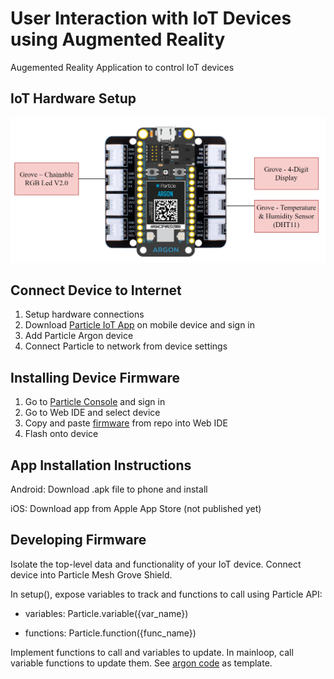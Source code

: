 # User Interaction with IoT Devices using Augmented Reality
Augemented Reality Application to control IoT devices

## IoT Hardware Setup
![Hardware Setup](media/hardware-setup.png)

## Connect Device to Internet
1. Setup hardware connections
2. Download [Particle IoT App](https://play.google.com/store/apps/details?id=io.particle.android.app&hl=en_US&gl=US) on mobile device and sign in
4. Add Particle Argon device
5. Connect Particle to network from device settings

## Installing Device Firmware
1. Go to [Particle Console](https://console.particle.io/) and sign in
2. Go to Web IDE and select device
3. Copy and paste [firmware](https://github.com/ECE-597SD/Project-3/blob/main/src/argon/ARIoT.ino) from repo into Web IDE
4. Flash onto device

## App Installation Instructions
Android: Download .apk file to phone and install

iOS: Download app from Apple App Store (not published yet)

## Developing Firmware
Isolate the top-level data and functionality of your IoT device. Connect device into Particle Mesh Grove Shield. 

In setup(), expose variables to track and functions to call using Particle API:
- variables: Particle.variable({var_name})

- functions: Particle.function({func_name})

Implement functions to call and variables to update. In mainloop, call variable functions to update them. See [argon code](https://github.com/ECE-597SD/Project-3/blob/main/src/argon/ARIoT.ino) as template.
